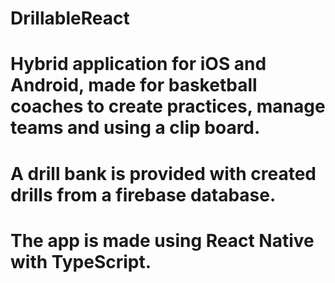 # DrillableReact
# Hybrid application for iOS and Android, made for basketball coaches to create practices, manage teams and using a clip board.
# A drill bank is provided with created drills from a firebase database. 
# The app is made using React Native with TypeScript.
